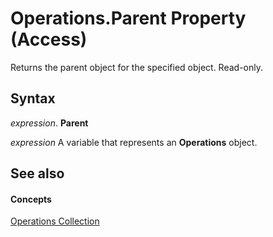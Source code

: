 
# Operations.Parent Property (Access)

Returns the parent object for the specified object. Read-only.


## Syntax

 _expression_. **Parent**

 _expression_ A variable that represents an **Operations** object.


## See also


#### Concepts


[Operations Collection](2c1078b1-6d9c-9a99-80bb-c8b09fd2dc9a.md)
